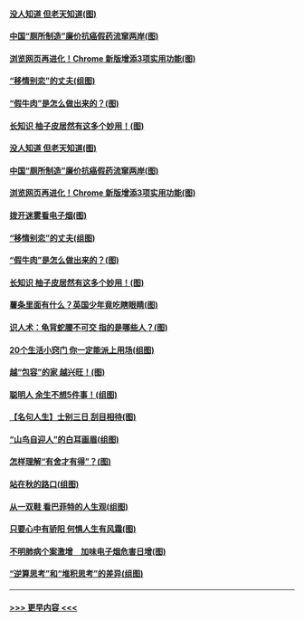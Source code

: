 #### [没人知道 但老天知道(图)](../pages/p8/907731.md?t=09181733) 
#### [中国“厕所制造”廉价抗癌假药流窜两岸(图)](../pages/p8/907723.md?t=09181733) 
#### [浏览网页再进化！Chrome 新版增添3项实用功能(图)](../pages/p8/907714.md?t=09181733) 
#### [“移情别恋”的丈夫(组图)](../pages/p8/907644.md?t=09181733) 
#### [“假牛肉”是怎么做出来的？(图)](../pages/p8/907668.md?t=09181733) 
#### [长知识 柚子皮居然有这多个妙用！(图)](../pages/p8/907425.md?t=09181733) 
#### [没人知道 但老天知道(图)](../pages/p8/907731.md?t=09181733) 
#### [中国“厕所制造”廉价抗癌假药流窜两岸(图)](../pages/p8/907723.md?t=09181733) 
#### [浏览网页再进化！Chrome 新版增添3项实用功能(图)](../pages/p8/907714.md?t=09181733) 
#### [拨开迷雾看电子烟(图)](../pages/p8/907427.md?t=09181733) 
#### [“移情别恋”的丈夫(组图)](../pages/p8/907644.md?t=09181733) 
#### [“假牛肉”是怎么做出来的？(图)](../pages/p8/907668.md?t=09181733) 
#### [长知识 柚子皮居然有这多个妙用！(图)](../pages/p8/907425.md?t=09181733) 
#### [薯条里面有什么？英国少年竟吃瞎眼睛(图)](../pages/p8/907381.md?t=09181733) 
#### [识人术：龟背蛇腰不可交 指的是哪些人？(图)](../pages/p8/907503.md?t=09181733) 
#### [20个生活小窍门 你一定能派上用场(组图)](../pages/p8/907510.md?t=09181733) 
#### [越“包容”的家 越兴旺！(图)](../pages/p8/907328.md?t=09181733) 
#### [聪明人 余生不想5件事！(组图)](../pages/p8/907364.md?t=09181733) 
#### [【名句人生】士别三日 刮目相待(图)](../pages/p8/906988.md?t=09181733) 
#### [“山鸟自迎人”的白耳画眉(组图)](../pages/p8/907332.md?t=09181733) 
#### [怎样理解“有舍才有得”？(图)](../pages/p8/906872.md?t=09181733) 
#### [站在秋的路口(组图)](../pages/p8/906914.md?t=09181733) 
#### [从一双鞋 看巴菲特的人生观(组图)](../pages/p8/907311.md?t=09181733) 
#### [只要心中有骄阳 何惧人生有风霜(图)](../pages/p8/907320.md?t=09181733) 
#### [不明肺病个案激增　加味电子烟危害日增(图)](../pages/p8/907307.md?t=09181733) 
#### [“逆算思考”和“堆积思考”的差异(组图)](../pages/p8/907229.md?t=09181733) 

----
#### [ >>> 更早内容 <<< ](../indexes/p8-earlier.md)
